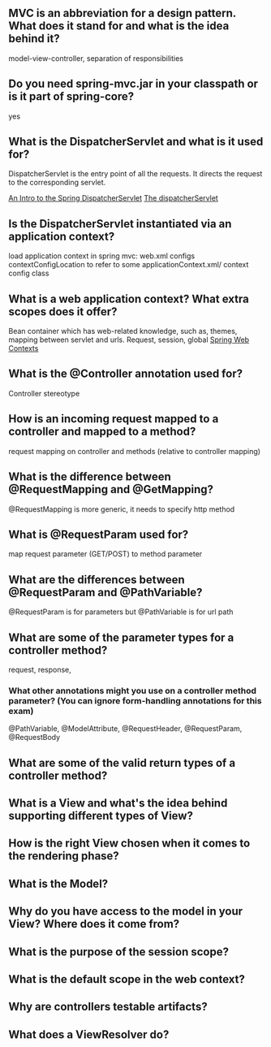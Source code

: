 ## MVC is an abbreviation for a design pattern. What does it stand for and what is the idea behind it?
model-view-controller, separation of responsibilities
## Do you need spring-mvc.jar in your classpath or is it part of spring-core?
yes
## What is the DispatcherServlet and what is it used for?
DispatcherServlet is the entry point of all the requests. It directs the request to the corresponding servlet.

[An Intro to the Spring DispatcherServlet](https://www.baeldung.com/spring-dispatcherservlet)
[The dispatcherServlet](https://docs.spring.io/spring/docs/3.0.0.M3/reference/html/ch16s02.html)
 
## Is the DispatcherServlet instantiated via an application context?

load application context in spring mvc:
web.xml configs contextConfigLocation to refer to some applicationContext.xml/ context config class

## What is a web application context? What extra scopes does it offer?
Bean container which has web-related knowledge, such as, themes, mapping between servlet and urls.
Request, session, global
[Spring Web Contexts](https://www.baeldung.com/spring-web-contexts)

## What is the @Controller annotation used for?
Controller stereotype

## How is an incoming request mapped to a controller and mapped to a method?
request mapping on controller and methods (relative to controller mapping)

## What is the difference between @RequestMapping and @GetMapping?
@RequestMapping is more generic, it needs to specify http method

## What is @RequestParam used for?
map request parameter (GET/POST) to method parameter

## What are the differences between @RequestParam and @PathVariable?
@RequestParam is for parameters but @PathVariable is for url path

## What are some of the parameter types for a controller method?
request, response, 

### What other annotations might you use on a controller method parameter? (You can ignore form-handling annotations for this exam)
@PathVariable, @ModelAttribute, @RequestHeader, @RequestParam, @RequestBody

## What are some of the valid return types of a controller method?
## What is a View and what's the idea behind supporting different types of View?
## How is the right View chosen when it comes to the rendering phase?
## What is the Model?
## Why do you have access to the model in your View? Where does it come from?
## What is the purpose of the session scope?
## What is the default scope in the web context?
## Why are controllers testable artifacts?
## What does a ViewResolver do?